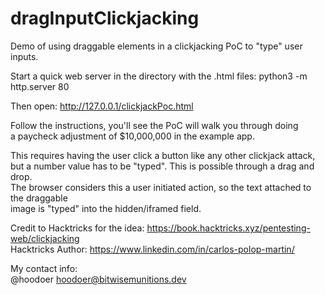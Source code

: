 # dragInputClickjacking
Demo of using draggable elements in a clickjacking PoC to "type" user inputs. 


Start a quick web server in the directory with the .html files:
python3 -m http.server 80

Then open:
http://127.0.0.1/clickjackPoc.html

Follow the instructions, you'll see the PoC will walk you through doing<br>
a paycheck adjustment of $10,000,000 in the example app. 

This requires having the user click a button like any other clickjack attack,
but a number value has to be "typed". This is possible through a drag and drop.<br>
The browser considers this a user initiated action, so the text attached to the draggable<br>
image is "typed" into the hidden/iframed field. 

Credit to Hacktricks for the idea:
https://book.hacktricks.xyz/pentesting-web/clickjacking<br>
Hacktricks Author: https://www.linkedin.com/in/carlos-polop-martin/

My contact info:<br>
@hoodoer
hoodoer@bitwisemunitions.dev
